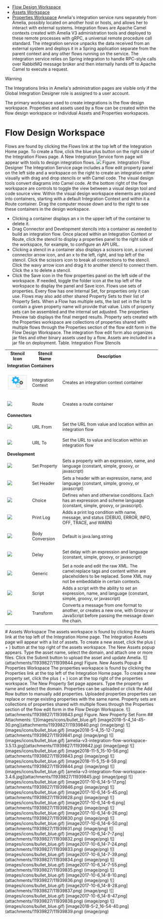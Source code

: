 -   [Flow Design Workspace](#IntegrationWorkspaces-FlowDesignWorkspace)
-   [Assets Workspace](#IntegrationWorkspaces-AssetsWorkspace)
-   [Properties Workspace](#IntegrationWorkspaces-PropertiesWorkspace)
Amelia's integration service runs separately from Amelia, possibly located on another host or hosts, and allows her to interact with external systems. Integration flows are Apache Camel contexts created with Amelia V3 administration tools and deployed to these remote processes with gRPC, a universal remote procedure call standard.
The integration service unpacks the data received from an external system and deploys it in a Spring application separate from the parent context and any other flows running on the service. The integration service relies on Spring integration to handle RPC-style calls over RabbitMQ message broker and then internally hands off to Apache Camel to execute a request.
> [!warning]  
>
> The Integrations links in Amelia's administration pages are visible only if the Global Integration Designer role is assigned to a user account.

The primary workspace used to create integrations is the flow design workspace. Properties and assets used by a flow can be created within the flow design workspace or individual Assets and Properties workspaces.
# Flow Design Workspace
Flows are found by clicking the Flows link at the top left of the Integration Home page. To create a flow, click the blue plus button on the right side of the Integration Flows page. A New Integration Service form page will appear with tools to design integration flows.
![](attachments/11939827/11939842.jpg)
Figure. Integration Flow Designer
The Integration Service page includes a flow edit property panel on the left side and a workspace on the right to create an integration either visually with drag and drop stencils or with Camel code. The visual design tools convert diagrams into Camel code. At the bottom right of the flow workspace are controls to toggle the view between a visual design tool and code source view.
Within the visual design workspace elements are placed into containers, starting with a default Integration Context and within it a Route container. Drag the computer mouse down and to the right to see these containers in the design workspace.
-   Clicking a container displays an x in the upper left of the container to delete it.
-   Drag Connector and Development stencils into a container as needed to build an integration flow. Once placed within an Integration Context or Route, click the stencil to display a properties panel to the right side of the workspace, for example, to configure an API URL.
-   Clicking a stencil in a container also displays a scissors icon, a curved connector arrow icon, and an x to the left, right, and top left of the stencil. Click the scissors icon to break all connections to the stencil. Click the wavy arrow icon and drag it to another stencil to connect them. Click the x to delete a stencil.
-   Click the Save icon in the flow properties panel on the left side of the workspace. If needed, toggle the folder icon at the top left of the workspace to display the panel and Save icon.
Flows use sets of properties. Every flow has one Internal Set, for properties only it can use. Flows may also add other shared Property Sets to their list of Property Sets. When a Flow has multiple sets, the last set in the list to contain a given property name will provide that value.
Lists of property sets can be assembled and the internal set adjusted. The properties Preview tab displays the final merged results. Property sets created with the Properties workspace are collections of properties shared with multiple flows through the Properties section of the flow edit form in the Flow Design Workspace.
The integration flow edit form also organizes jar files and other binary assets used by a flow. Assets are included in a jar file on deployment.
Table. Integration Flow Stencils
<table class="wrapped confluenceTable">
<tbody>
<tr class="header">
<th class="confluenceTh">Stencil Icon</th>
<th class="confluenceTh">Stencil Name</th>
<th class="confluenceTh">Description</th>
</tr>
&#10;<tr class="odd">
<td colspan="3" class="confluenceTd"><strong>Integration Containers</strong></td>
</tr>
<tr class="even">
<td class="confluenceTd"><div class="content-wrapper">
<p><img src="attachments/11939827/11939846.png" /></p>
</div></td>
<td class="confluenceTd"><div class="content-wrapper">
<p>Integration Context</p>
</div></td>
<td class="confluenceTd">Creates an integration context container</td>
</tr>
<tr class="odd">
<td class="confluenceTd"><div class="content-wrapper">
<p><img src="attachments/11939827/11939828.png" /></p>
</div></td>
<td class="confluenceTd"><div class="content-wrapper">
<p>Route</p>
</div></td>
<td class="confluenceTd">Creates a route container</td>
</tr>
<tr class="even">
<td colspan="3" class="confluenceTd"><strong>Connectors</strong></td>
</tr>
<tr class="odd">
<td class="confluenceTd"><div class="content-wrapper">
<p><img src="attachments/11939827/11939829.png" /></p>
</div></td>
<td class="confluenceTd"><div class="content-wrapper">
<p>URL From</p>
</div></td>
<td class="confluenceTd">Set the URL from value and location within an integration flow</td>
</tr>
<tr class="even">
<td class="confluenceTd"><div class="content-wrapper">
<p><img src="attachments/11939827/11939830.png" /></p>
</div></td>
<td class="confluenceTd"><div class="content-wrapper">
<p>URL To</p>
</div></td>
<td class="confluenceTd">Set the URL to value and location within an integration flow</td>
</tr>
<tr class="odd">
<td colspan="3" class="confluenceTd"><strong>Development</strong></td>
</tr>
<tr class="even">
<td class="confluenceTd"><div class="content-wrapper">
<p><img src="attachments/11939827/11939831.png" /></p>
</div></td>
<td class="confluenceTd"><div class="content-wrapper">
<p>Set Property</p>
</div></td>
<td class="confluenceTd">Sets a property with an expression, name, and language (constant, simple, groovy, or javascript)</td>
</tr>
<tr class="odd">
<td class="confluenceTd"><div class="content-wrapper">
<p><img src="attachments/11939827/11939832.png" /></p>
</div></td>
<td class="confluenceTd"><div class="content-wrapper">
<p>Set Header</p>
</div></td>
<td class="confluenceTd">Sets a header with an expression, name, and language (constant, simple, groovy, or javascript)</td>
</tr>
<tr class="even">
<td class="confluenceTd"><div class="content-wrapper">
<p><img src="attachments/11939827/11939833.png" /></p>
</div></td>
<td class="confluenceTd">Choice</td>
<td class="confluenceTd">Defines when and otherwise conditions. Each has an expression and scheme language (constant, simple, groovy, or javascript).</td>
</tr>
<tr class="odd">
<td class="confluenceTd"><div class="content-wrapper">
<p><img src="attachments/11939827/11939834.png" /></p>
</div></td>
<td class="confluenceTd"><div class="content-wrapper">
<p>Print Log</p>
</div></td>
<td class="confluenceTd">Adds a print log condition with name, message, and status (DEBUG, ERROR, INFO, OFF, TRACE, and WARN)</td>
</tr>
<tr class="even">
<td class="confluenceTd"><div class="content-wrapper">
<p><img src="attachments/11939827/11939835.png" /></p>
</div></td>
<td class="confluenceTd"><div class="content-wrapper">
<p>Body Conversion</p>
</div></td>
<td class="confluenceTd">Default is java.lang.string</td>
</tr>
<tr class="odd">
<td class="confluenceTd"><div class="content-wrapper">
<p><img src="attachments/11939827/11939836.png" /></p>
</div></td>
<td class="confluenceTd">Delay</td>
<td class="confluenceTd">Set delay with an expression and language (constant, simple, groovy, or javascript)</td>
</tr>
<tr class="even">
<td class="confluenceTd"><div class="content-wrapper">
<p><img src="attachments/11939827/11939837.png" /></p>
</div></td>
<td class="confluenceTd"><div class="content-wrapper">
<p>Generic</p>
</div></td>
<td class="confluenceTd">Set a node and edit the raw XML. The camel:replace tags and content within are placeholders to be replaced. Some XML may not be embeddable in certain contexts.</td>
</tr>
<tr class="odd">
<td class="confluenceTd"><div class="content-wrapper">
<p><img src="attachments/11939827/11939838.png" /></p>
</div></td>
<td class="confluenceTd"><div class="content-wrapper">
<p>Script</p>
</div></td>
<td class="confluenceTd">Adds a script with the ability to set an expression, name, and language (constant, simple, groovy, or javascript)</td>
</tr>
<tr class="even">
<td class="confluenceTd"><div class="content-wrapper">
<p><img src="attachments/11939827/11939839.png" /></p>
</div></td>
<td class="confluenceTd">Transform</td>
<td class="confluenceTd">Converts a message from one format to another, or creates a new one, with Groovy or JavaScript before passing the message down the chain.</td>
</tr>
</tbody>
</table>
# Assets Workspace
The assets workspace is found by clicking the Assets link at the top left of the Integration Home page. The Integration Assets page will appear with a list of assets.
To create a new asset, click the plus ( + ) button at the top right of the assets workspace. The New Assets popup appears. Type the asset name, select the domain, and attach one or more files. Click the Submit button to upload the asset and update Amelia.
![](attachments/11939827/11939844.png)
Figure. New Assets Popup
# Properties Workspace
The properties workspace is found by clicking the Properties link at the top left of the Integration Home page.
To create a new property set, click the plus ( + ) icon at the top right of the properties workspace. The New Property Set page appears. Type the property set name and select the domain. Properties can be uploaded or click the Add Row button to manually add properties. Uploaded properties properties can replace or merge existing properties with the same name.
Property sets are collections of properties shared with multiple flows through the Properties section of the flow edit form in the Flow Design Workspace.
![](attachments/11939827/11939843.png)
Figure. New Property Set Form
## Attachments:
![](images/icons/bullet_blue.gif) [image2018-5-4_14-45-30.png](attachments/11939827/11939840.png) (image/png)  
![](images/icons/bullet_blue.gif) [image2018-5-4_15-12-7.png](attachments/11939827/11939841.png) (image/png)  
![](images/icons/bullet_blue.gif) [amelia-v3-integration-flow-workspace-3.5.13.jpg](attachments/11939827/11939842.jpg) (image/jpeg)  
![](images/icons/bullet_blue.gif) [image2018-11-5_15-10-56.png](attachments/11939827/11939843.png) (image/png)  
![](images/icons/bullet_blue.gif) [image2018-11-5_15-8-59.png](attachments/11939827/11939844.png) (image/png)  
![](images/icons/bullet_blue.gif) [amelia-v3-integration-flow-workspace-3.4.6.jpg](attachments/11939827/11939845.jpg) (image/jpeg)  
![](images/icons/bullet_blue.gif) [image2017-10-6_14-5-17.png](attachments/11939827/11939846.png) (image/png)  
![](images/icons/bullet_blue.gif) [image2017-10-6_14-5-45.png](attachments/11939827/11939828.png) (image/png)  
![](images/icons/bullet_blue.gif) [image2017-10-6_14-6-6.png](attachments/11939827/11939829.png) (image/png)  
![](images/icons/bullet_blue.gif) [image2017-10-6_14-6-26.png](attachments/11939827/11939830.png) (image/png)  
![](images/icons/bullet_blue.gif) [image2017-10-6_14-6-50.png](attachments/11939827/11939831.png) (image/png)  
![](images/icons/bullet_blue.gif) [image2017-10-6_14-7-7.png](attachments/11939827/11939832.png) (image/png)  
![](images/icons/bullet_blue.gif) [image2017-10-6_14-7-24.png](attachments/11939827/11939833.png) (image/png)  
![](images/icons/bullet_blue.gif) [image2017-10-6_14-7-39.png](attachments/11939827/11939834.png) (image/png)  
![](images/icons/bullet_blue.gif) [image2017-10-6_14-7-55.png](attachments/11939827/11939835.png) (image/png)  
![](images/icons/bullet_blue.gif) [image2017-10-6_14-8-10.png](attachments/11939827/11939836.png) (image/png)  
![](images/icons/bullet_blue.gif) [image2017-10-6_14-8-28.png](attachments/11939827/11939837.png) (image/png)  
![](images/icons/bullet_blue.gif) [image2017-10-6_14-8-47.png](attachments/11939827/11939838.png) (image/png)  
![](images/icons/bullet_blue.gif) [image2018-5-2_16-54-40.png](attachments/11939827/11939839.png) (image/png)  
